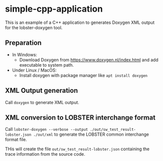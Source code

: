 # simple-cpp-application

This is an example of a C++ application to generates Doxygen XML output for the lobster-doxygen tool.

## Preparation

- In Windows:
  - Download Doxygen from https://www.doxygen.nl/index.html and add executable to system path.
- Under Linux / MacOS:
  - Install doxygen with package manager like `apt install doxygen`

## XML Output generation

Call `doxygen` to generate XML output.

## XML conversion to LOBSTER interchange format

Call `lobster-doxygen --verbose --output ./out/sw_test_result-lobster.json ./out/xml` to generate the LOBSTER common interchange format file.

THis will create the file ```out/sw_test_result-lobster.json``` containing the trace information from the source code.